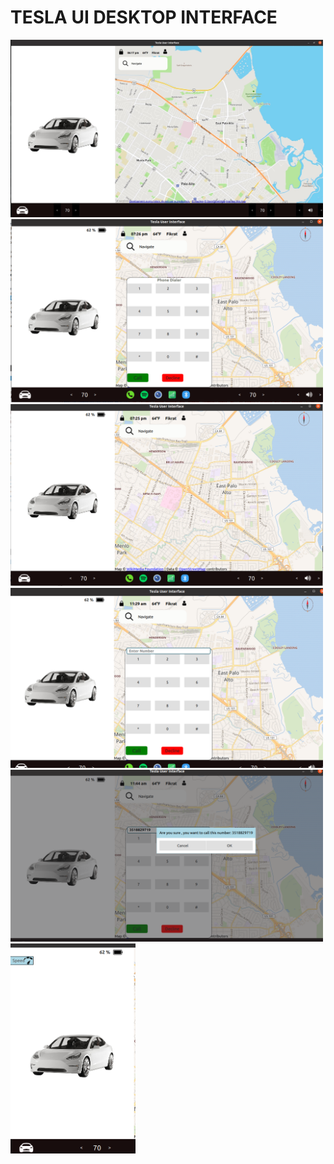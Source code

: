 # TESLA UI DESKTOP INTERFACE

<img src="tesla.jpg" width="500"/> <img src="tesla ui 2.png" width="500"/> 
<img src="tesla ui.png" width="500"/> <img src="dialer.png" width="500"/> 
<img src="call.png" width="500"/> <img src="speed.png" width="200"/>

